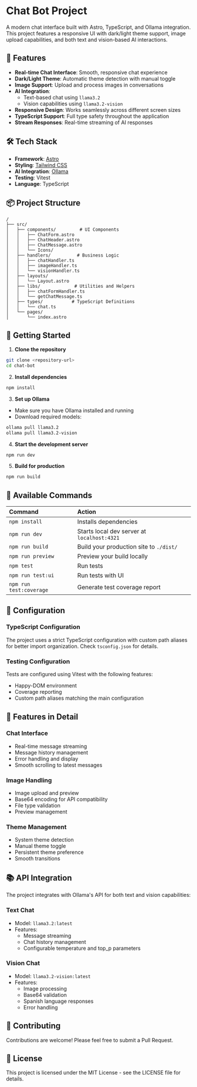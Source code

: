 # Chat Bot Project

A modern chat interface built with Astro, TypeScript, and Ollama integration. This project features a responsive UI with dark/light theme support, image upload capabilities, and both text and vision-based AI interactions.

## 🚀 Features

- **Real-time Chat Interface**: Smooth, responsive chat experience
- **Dark/Light Theme**: Automatic theme detection with manual toggle
- **Image Support**: Upload and process images in conversations
- **AI Integration**:
  - Text-based chat using `llama3.2`
  - Vision capabilities using `llama3.2-vision`
- **Responsive Design**: Works seamlessly across different screen sizes
- **TypeScript Support**: Full type safety throughout the application
- **Stream Responses**: Real-time streaming of AI responses

## 🛠️ Tech Stack

- **Framework**: [Astro](https://astro.build)
- **Styling**: [Tailwind CSS](https://tailwindcss.com)
- **AI Integration**: [Ollama](https://ollama.ai)
- **Testing**: Vitest
- **Language**: TypeScript

## 📦 Project Structure

```
/
├── src/
│   ├── components/         # UI Components
│   │   ├── ChatForm.astro
│   │   ├── ChatHeader.astro
│   │   ├── ChatMessage.astro
│   │   └── Icons/
│   ├── handlers/          # Business Logic
│   │   ├── chatHandler.ts
│   │   ├── imageHandler.ts
│   │   └── visionHandler.ts
│   ├── layouts/
│   │   └── Layout.astro
│   ├── libs/             # Utilities and Helpers
│   │   ├── chatFormHandler.ts
│   │   └── getChatMessage.ts
│   ├── types/           # TypeScript Definitions
│   │   └── chat.ts
│   └── pages/
│       └── index.astro
```

## 🚀 Getting Started

1. **Clone the repository**

```bash
git clone <repository-url>
cd chat-bot
```

2. **Install dependencies**

```bash
npm install
```

3. **Set up Ollama**

- Make sure you have Ollama installed and running
- Download required models:

```bash
ollama pull llama3.2
ollama pull llama3.2-vision
```

4. **Start the development server**

```bash
npm run dev
```

5. **Build for production**

```bash
npm run build
```

## 📝 Available Commands

| Command                 | Action                                      |
| :---------------------- | :------------------------------------------ |
| `npm install`           | Installs dependencies                       |
| `npm run dev`           | Starts local dev server at `localhost:4321` |
| `npm run build`         | Build your production site to `./dist/`     |
| `npm run preview`       | Preview your build locally                  |
| `npm test`              | Run tests                                   |
| `npm run test:ui`       | Run tests with UI                           |
| `npm run test:coverage` | Generate test coverage report               |

## 🔧 Configuration

### TypeScript Configuration

The project uses a strict TypeScript configuration with custom path aliases for better import organization. Check `tsconfig.json` for details.

### Testing Configuration

Tests are configured using Vitest with the following features:

- Happy-DOM environment
- Coverage reporting
- Custom path aliases matching the main configuration

## 🎨 Features in Detail

### Chat Interface

- Real-time message streaming
- Message history management
- Error handling and display
- Smooth scrolling to latest messages

### Image Handling

- Image upload and preview
- Base64 encoding for API compatibility
- File type validation
- Preview management

### Theme Management

- System theme detection
- Manual theme toggle
- Persistent theme preference
- Smooth transitions

## 📚 API Integration

The project integrates with Ollama's API for both text and vision capabilities:

### Text Chat

- Model: `llama3.2:latest`
- Features:
  - Message streaming
  - Chat history management
  - Configurable temperature and top_p parameters

### Vision Chat

- Model: `llama3.2-vision:latest`
- Features:
  - Image processing
  - Base64 validation
  - Spanish language responses
  - Error handling

## 🤝 Contributing

Contributions are welcome! Please feel free to submit a Pull Request.

## 📄 License

This project is licensed under the MIT License - see the LICENSE file for details.
